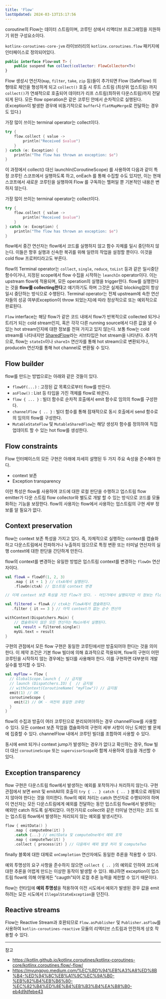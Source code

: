 ```yaml
---
title: 'Flow'
lastUpdated: 2024-03-13T15:17:56
---
```


coroutine의 Flow는 데이터 스트림이며, 코루틴 상에서 리액티브 프로그래밍을 지원하기 위한 구성요소이다.

`kotlinx-coroutines-core-jvm` 라이브러리의 `kotlinx.coroutines.flow` 패키지에 인터페이스로 정의되어있다.

```kotlin
public interface Flow<out T> {
    public suspend fun collect(collector: FlowCollector<T>)
}
```

Flow 생성시 연산자(`map`, `filter`, `take`, `zip` 등)들이 추가되면 Flow (SafeFlow) 의 형태로 체인을 형성하게 되고 `collect()` 호출 시 루트 스트림 (최상위 업스트림) 까지 `collect()`가 연쇄적으로 호출되어 데이터가 리프 스트림(최하위 다운스트림)까지 전달되게 된다. 모든 flow operation은 같은 코루틴 안에서 순차적으로 실행된다.(Exception이 발생한 경우에 비동기적으로 `buffer`나 `flatMapMerge`로 전달하는 경우도 있다.)

가장 많이 쓰이는 terminal operator는 collect이다.

```kotlin
try {
    flow.collect { value ->
        println("Received $value")
    }
} catch (e: Exception) {
    println("The flow has thrown an exception: $e")
}
```

이 과정에서 collect() 대신 launchIn(CoroutineScope) 를 사용하여 다음과 같이 특정 코루틴 스코프에서 실행하도록 하고, onEach 를 통해 수집할 수도 있지만, 이는 현재 스코프에서 새로운 코루틴을 실행하여 Flow 를 구독하는 헬퍼일 뿐 기본적인 내용은 변하지 않는다.

가장 많이 쓰이는 terminal operator는 collect이다.

```kotlin
try {
    flow.collect { value ->
        println("Received $value")
    }
} catch (e: Exception) {
    println("The flow has thrown an exception: $e")
}
```

flow에서 중간 연산자는 flow에서 코드를 실행하지 않고 함수 자체를 일시 중단하지 않는다. 이들은 향후 실행과 신속한 복귀를 위해 일련의 작업을 설정할 뿐이다. 이것을 cold flow 프로퍼티라고도 부른다.

flow의 Terminal operator는 `collect`, `single`, `reduce`, `toList` 등과 같은 일시중단 함수이거나, 지정된 scope에서 flow 수집을 시작하는 `leanchIn` operator이다. 이는 upstream flow에 적용되며, 모든 operation의 실행을 trigger한다. flow를 실행한다는 것을 **flow를 collecting한다**고 얘기하기도 하며 그것은 실제로 blocking없이 항상 일시 중단하는 방식으로 수행된다. Terminal operator는 전체 upstream에 속한 연산자들의 성공 여부(Exception이 throw 되었는지)에 따라 정상적으로 또는 예외적으로 완료된다.

`Flow` interface는 해당 flow가 같은 코드 내에서 flow가 반복적으로 collected 되거나 트리거 되는 cold stream인지, 혹은 각각 다른 running source에서 다른 값을 낼 수 있는 hot stream인지에 대한 정보를 전혀 가지고 있지 않는다. 보통 flow는 cold stream를 나타내지만 [SharedFlow](https://kotlinlang.org/api/kotlinx.coroutines/kotlinx-coroutines-core/kotlinx.coroutines.flow/-shared-flow/index.html)라는 서브타입은 hot stream을 나타낸다. 추가적으로, flow는 `stateIn`이나 `shareIn` 연산자를 통해 hot stream으로 변환되거나, produceIn 연산자를 통해 hot channel로 변환될 수 있다.

## Flow builder

flow를 만드는 방법으로는 아래와 같은 것들이 있다.

- `flowOf(...)` : 고정된 값 목록으로부터 flow를 만든다.
- `asFlow()` : List 등 타입을 가진 객체를 flow로 바꾼다.
- `flow { ... }` : 빌더 함수로 순차적 호출에서 emit 함수로 임의의 flow를 구성한다.
- `channelFlow { .. }` : 빌더 함수를 통해 잠재적으로 동시 호출에서 send 함수로의 임의의 flow를 구성한다.
- `MutableStateFlow` 및 `MutableSharedFlow`는 해당 생성자 함수를 정의하여 직접 업데이트 할 수 있는 hot flow를 생성한다.

## Flow constraints

Flow 인터페이스의 모든 구현은 아래에 자세히 설명된 두 가지 주요 속성을 준수해야 한다.

- context 보존
- Exception transparency 

이런 특성은 flow를 사용하여 코드에 대한 로컬 판단을 수행하고 업스트림 flow emitter가 다운 스트림 flow collector와 별도로 개발 할 수 있는 방식으로 코드를 모듈화하는 기능을 보장한다. flow의 사용자는 flow에서 사용하는 업스트림의 구현 세부 정보를 알 필요가 없다.

## Context preservation

flow는 context 보존 특성을 가지고 있다. 즉, 자체적으로 실행하는 context를 캡슐화하고 다운스트림에서 전파하거나 누출하지 않으므로 특정 변환 또는 터미널 연산자의 실행 context에 대한 판단을 간단하게 만든다.

flow의 context를 변경하는 유일한 방법은 업스트림 context를 변경하는 `flowOn` 연산자이다.


```kotlin
val flowA = flowOf(1, 2, 3)
    .map { it + 1 } // ctxA에서 실행된다.
    .flowOn(ctxA) // 업스트림 context 변경

// 이제 context 보존 특성을 가진 flow가 있다. - 어딘가에서 실행되지만 이 정보는 flow 자체에 캡슐화된다.

val filtered = flowA // ctxA는 flowA에서 캡슐화된다.
   .filter { it == 3 } // 아직 context가 없는 순수 연산자

withContext(Dispatchers.Main) {
    // 캡슐화되지 않은 모든 연산자는 Main에서 실행된다.
    val result = filtered.single()
    myUi.text = result
}
```

구현의 관점에서 모든 flow 구현은 동일한 코루틴에서만 방출되어야 한다는 것을 의미한다. 이 제약 조건은 기본 flow 빌더에 의해 효과적으로 적용되며, flow의 구현이 어떤 코루틴을 시작하지 않는 경우에는 빌더를 사용해야 한다. 이를 구현하면 대부분의 개발 실수를 방지할 수 있다.

```kotlin
val myFlow = flow {     
  // GlobalScope.launch {  // 금지됨     
  // launch (Dispatchers.IO) {  // 금지됨     
  // withContext(CoroutineName( "myFlow")) // 금지됨     
  emit(1) // OK    
  coroutineScope {         
    emit(2) // OK - 여전히 동일한 코루틴     
  }  
}
```

flow의 수집과 방출이 여러 코루틴으로 분리되어야하는 경우 channelFlow를 사용할 수 있다. 모든 context 보존 작업을 캡슐화하여 구현의 세부 사항이 아닌 도메인 별 문제에 집중할 수 있다. channelFlow 내에서 코루틴 빌더를 조합하여 사용할 수 있다.

동시에 emit 되거나 context jump가 발생하는 경우가 없다고 확신하는 경우, flow 빌더 대신 `coroutineScope` 또는 `supervisorScope`와 함께 사용하여 성능을 개선할 수 있다.

## Exception transparency

flow 구현은 다운스트림 flow에서 발생하는 예외를 포착하거나 처리하지 않는다. 구현 관점에서 보면 emit 및 emitAll의 호출이 `try { .. } catch { .. }` 블록으로 래핑되지 않아야 한다는 것을 의미한다. flow의 예외 처리는 catch 연산자로 수행되어야 하며 이 연산자는 모든 다운스트림에게 예외를 전달하는 동안 업스트림 flow에서 발생하는 예외만 catch 하도록 설계되었다. 마찬가지로 collect와 같은 터미널 연산자는 코드 또는 업스트림 flow에서 발생하는 처리되지 않는 예외를 발생시킨다.

```kotlin
flow { emitData() } 
    .map { computeOne(it) } 
    .catch {...} // emitData 및 computeOne에서 예외 포착 
    .map { computeTwo(it) } 
    .collect { process(it) } // 다음에서 예외 발생 처리 및 computeTwo
```

finally 블록에 대한 대체로 `onCompletion` 연산자에도 동일한 추론을 적용할 수 있다.

예외 투명성의 요구 사항을 준수하지 않으면 `collect { .. }`의 예외로 인하여 코드에 대한 추론을 어렵게 만드는 이상한 동작이 발생할 수 있다. 왜냐하면 exception이 업스트림 flow에 의해 어떻게든 “caugth”되어 로컬 추론 능력을 제한할 수 있기 때문이다.

flow는 런타임에 **예외 투명성**을 적용하여 이전 시도에서 예외가 발생된 경우 값을 emit하려는 모든 시도에서 `IllegalStateException`을 던진다.

## Reactive streams

Flow는 Reactive Stream과 호환되므로 `Flow.asPublisher` 및 `Publisher.asFlow`를 사용하여 `kotlin-coroutines-reactive` 모듈의 리액티브 스트림과 안전하게 상호 작용할 수 있다.

---
참고
- https://kotlin.github.io/kotlinx.coroutines/kotlinx-coroutines-core/kotlinx.coroutines.flow/-flow/
- https://myungpyo.medium.com/%EC%BD%94%EB%A3%A8%ED%8B%B4-%ED%94%8C%EB%A1%9C%EC%9A%B0-%EB%82%B4%EB%B6%80-%EC%82%B4%ED%8E%B4%EB%B3%B4%EA%B8%B0-eb4d9dfebe43